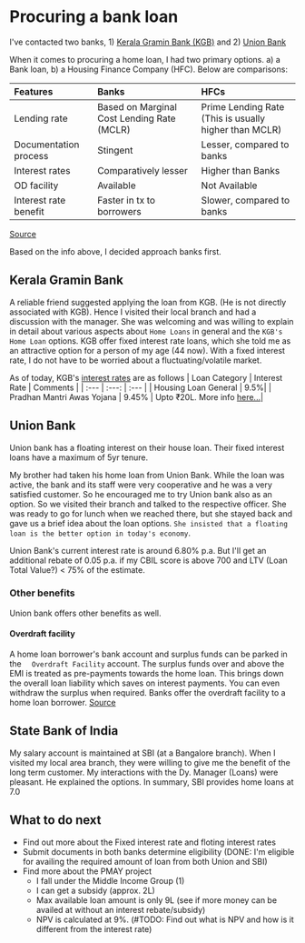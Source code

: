 # Procuring a bank loan
I've contacted two banks, 1) [Kerala Gramin Bank (KGB)](https://keralagbank.com/personal-banking/home-loans) and 2) [Union Bank](https://www.unionbankofindia.co.in/english/retail-loan.aspx)

When it comes to procuring a home loan, I had two primary options. a) a Bank loan, b) a Housing Finance Company (HFC). Below are comparisons:

| Features | Banks | HFCs |
| :--- | :--- | :--- |
| Lending rate | Based on Marginal Cost Lending Rate (MCLR) | Prime Lending Rate (This is usually higher than MCLR) |
| Documentation process | Stingent | Lesser, compared to banks |
| Interest rates | Comparatively lesser | Higher than Banks |
| OD facility | Available | Not Available |
| Interest rate benefit | Faster in tx to borrowers | Slower, compared to banks |

[Source](https://economictimes.indiatimes.com/wealth/borrow/should-you-opt-for-a-home-loan-from-bank-or-housing-finance-company/articleshow/69573435.cms)

Based on the info above, I decided approach banks first.

## Kerala Gramin Bank
A reliable friend suggested applying the loan from KGB. (He is not directly associated with KGB). Hence I visited their local branch and had a discussion with the manager. She was welcoming and was willing to explain in detail about various aspects about `Home Loans` in general and the `KGB's Home Loan` options.
KGB offer fixed interest rate loans, which she told me as an attractive option for a person of my age (44 now). With a fixed interest rate, I do not have to be worried about a fluctuating/volatile market.

As of today, KGB's [interest rates](https://keralagbank.com/loan-interest-rates) are as follows
| Loan Category | Interest Rate | Comments |
| :--- | :---: | :--- |
| Housing Loan General | 9.5%|
| Pradhan Mantri Awas Yojana | 9.45% | Upto ₹20L. More info [here...](https://www.iifl.com/home-loans/pradhan-mantri-awas-yojana-clss/eligibility)|

## Union Bank
Union bank has a floating interest on their house loan. Their fixed interest loans have a maximum of 5yr tenure. 

My brother had taken his home loan from Union Bank. While the loan was active, the bank and its staff were very cooperative and he was a very satisfied customer. So he encouraged me to try Union bank also as an option. So we visited their branch and talked to the respective officer. She was ready to go for lunch when we reached there, but she stayed back and gave us a brief idea about the loan options. `She insisted that a floating loan is the better option in today's economy`. 

Union Bank's current interest rate is around 6.80% p.a. But I'll get an additional rebate of 0.05 p.a. if my CBIL score is above 700 and LTV (Loan Total Value?) < 75% of the estimate. 

### Other benefits
Union bank offers other benefits as well. 
#### Overdraft facility
A home loan borrower's bank account and surplus funds can be parked in the `  Overdraft Facility` account. The surplus funds over and above the EMI is treated as pre-payments towards the home loan. This brings down the overall loan liability which saves on interest payments. You can even withdraw the surplus when required. Banks offer the overdraft facility to a home loan borrower. [Source](https://economictimes.indiatimes.com/wealth/borrow/should-you-opt-for-a-home-loan-from-bank-or-housing-finance-company/articleshow/69573435.cms)

## State Bank of India
My salary account is maintained at SBI (at a Bangalore branch). When I visited my local area branch, they were willing to give me the benefit of the long term customer. My interactions with the Dy. Manager (Loans) were pleasant. He explained the options. In summary, SBI provides home loans at 7.0

## What to do next
* Find out more about the Fixed interest rate and floting interest rates
* Submit documents in both banks determine eligibility (DONE: I'm eligible for availing the required amount of loan from both Union and SBI)
* Find more about the PMAY project
    * I fall under the Middle Income Group (1)
    * I can get a subsidy (approx. 2L)
    * Max available loan amount is only 9L (see if more money can be availed at without an interest rebate/subsidy)
    * NPV is calculated at 9%. (#TODO: Find out what is NPV and how is it different from the interest rate)